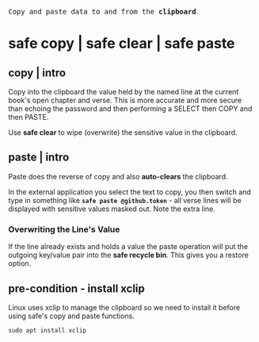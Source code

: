 <tt>Copy and paste data to and from the **clipboard**</tt>.

# safe copy | safe clear | safe paste

## copy | intro

Copy into the clipboard the value held by the named line at the current book's open chapter and verse. This is more accurate and more secure than echoing the password and then performing a SELECT then COPY and then PASTE.

Use <b>safe clear</b> to wipe (overwrite) the sensitive value in the clipboard.


## paste | intro

Paste does the reverse of copy and also **auto-clears** the clipboard.

In the external application you select the text to copy, you then switch and type in something like **`safe paste @github.token`** - all verse lines will be displayed with sensitive values masked out. Note the extra line.

### Overwriting the Line's Value

If the line already exists and holds a value the paste operation will put the outgoing key/value pair into the **safe recycle bin**. This gives you a restore option.


## pre-condition - install xclip

Linux uses xclip to manage the clipboard so we need to install it before using safe's copy and paste functions.

```
sudo apt install xclip
```

